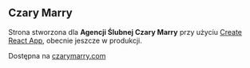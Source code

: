 ## Czary Marry

Strona stworzona dla **Agencji Ślubnej Czary Marry** przy użyciu [Create React App](https://github.com/facebook/create-react-app), obecnie jeszcze w produkcji.

Dostępna na [czarymarry.com](https://czarymarry.com/)
